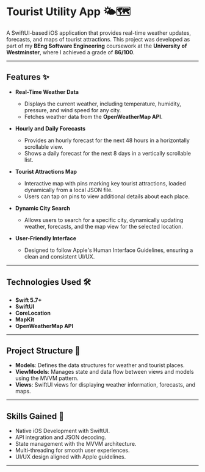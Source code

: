 # Tourist Utility App 🌤️🗺️

A SwiftUI-based iOS application that provides real-time weather updates, forecasts, and maps of tourist attractions. This project was developed as part of my **BEng Software Engineering** coursework at the **University of Westminster**, where I achieved a grade of **86/100**.

---

## Features ✨  
- **Real-Time Weather Data**  
  - Displays the current weather, including temperature, humidity, pressure, and wind speed for any city.  
  - Fetches weather data from the **OpenWeatherMap API**.  

- **Hourly and Daily Forecasts**  
  - Provides an hourly forecast for the next 48 hours in a horizontally scrollable view.  
  - Shows a daily forecast for the next 8 days in a vertically scrollable list.  

- **Tourist Attractions Map**  
  - Interactive map with pins marking key tourist attractions, loaded dynamically from a local JSON file.  
  - Users can tap on pins to view additional details about each place.  

- **Dynamic City Search**  
  - Allows users to search for a specific city, dynamically updating weather, forecasts, and the map view for the selected location.  

- **User-Friendly Interface**  
  - Designed to follow Apple's Human Interface Guidelines, ensuring a clean and consistent UI/UX.

---

## Technologies Used 🛠️  
- **Swift 5.7+**  
- **SwiftUI**  
- **CoreLocation**  
- **MapKit**  
- **OpenWeatherMap API**  

---

## Project Structure 📂
- **Models**: Defines the data structures for weather and tourist places.
- **ViewModels**: Manages state and data flow between views and models using the MVVM pattern.
- **Views**: SwiftUI views for displaying weather information, forecasts, and maps.

---

## Skills Gained 🧠
- Native iOS Development with SwiftUI.
- API integration and JSON decoding.
- State management with the MVVM architecture.
- Multi-threading for smooth user experiences.
- UI/UX design aligned with Apple guidelines.

---
